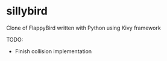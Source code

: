sillybird
=========

Clone of FlappyBird written with Python using Kivy framework

TODO:
  * Finish collision implementation
